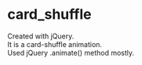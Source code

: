 card_shuffle
============
Created with jQuery.<br/>It is a card-shuffle animation.<br/> 
Used jQuery .animate() method mostly.
